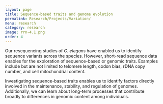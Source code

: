 ```yaml
---
layout: page
title: Sequence-based traits and genome evolution
permalink: Research/Projects/Variation/
menu: research
category: research
image: rrn-4.1.png
order: 4
---
```


Our resequencing studies of _C. elegans_ have enabled us to identify sequence variants across the species. However, short-read sequence data enables for the exploration of sequence-based or genomic traits. Examples include but are not limited to telomere length, codon bias, rDNA copy number, and cell mitochondrial content. 

Investigating sequence-based traits enables us to identify factors directly involved in the maintenance, stability, and regulation of genomes. Additionally, we can learn about long-term processes that contribute broadly to differences in genomic content among individuals.